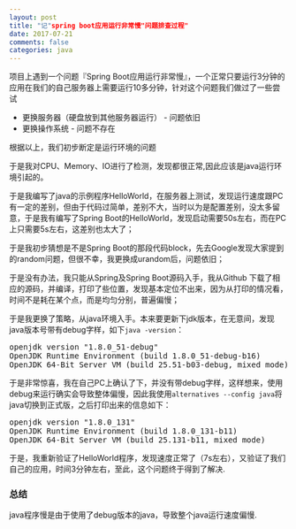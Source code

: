 ```yaml
---
layout: post
title: "记"spring boot应用运行非常慢"问题排查过程"
date: 2017-07-21
comments: false
categories: java
---
```


项目上遇到一个问题『Spring Boot应用运行非常慢』，一个正常只要运行3分钟的应用在我们的自己服务器上需要运行10多分钟，针对这个问题我们做过了一些尝试

* 更换服务器（硬盘放到其他服务器运行） - 问题依旧
* 更换操作系统 - 问题不存在

根据以上，我们初步断定是运行环境的问题

于是我对CPU、Memory、IO进行了检测，发现都很正常,因此应该是java运行环境引起的。

于是我编写了java的示例程序HelloWorld，在服务器上测试，发现运行速度跟PC有一定的差别，但由于代码过简单，差别不大，当时以为是配置差别，没太多留意，于是我有编写了Spring Boot的HelloWorld，发现启动需要50s左右，而在PC上只需要5s左右，这差别也太大了；

于是我初步猜想是不是Spring Boot的那段代码block，先去Google发现大家提到的random问题，但很不幸，我更换成urandom后，问题依旧；

于是没有办法，我只能从Spring及Spring Boot源码入手，我从Github 下载了相应的源码，并编译，打印了些位置，发现基本定位不出来，因为从打印的情况看，时间不是耗在某个点，而是均匀分别，普遍偏慢；

于是我更换了策略，从java环境入手。本来要更新下jdk版本，在无意间，发现java版本号带有debug字样，如下`java -version`：

<pre>
openjdk version "1.8.0_51-debug"
OpenJDK Runtime Environment (build 1.8.0_51-debug-b16)
OpenJDK 64-Bit Server VM (build 25.51-b03-debug, mixed mode)
</pre>

于是非常惊喜，我在自己PC上确认了下，并没有带debug字样，这样想来，使用debug来运行确实会导致整体偏慢，因此我使用`alternatives --config java`将java切换到正式版，之后打印出来的信息如下：

<pre>
openjdk version "1.8.0_131"
OpenJDK Runtime Environment (build 1.8.0_131-b11)
OpenJDK 64-Bit Server VM (build 25.131-b11, mixed mode)
</pre>

于是，我重新验证了HelloWorld程序，发现速度正常了（7s左右），又验证了我们自己的应用，时间3分钟左右，至此，这个问题终于得到了解决.


### 总结

java程序慢是由于使用了debug版本的java，导致整个java运行速度偏慢.